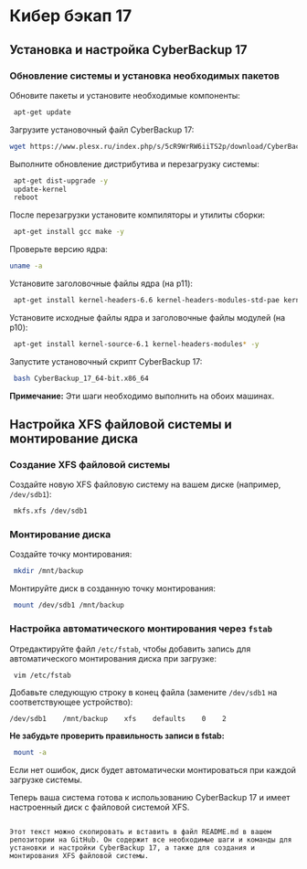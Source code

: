 # Кибер бэкап 17

## Установка и настройка CyberBackup 17

### Обновление системы и установка необходимых пакетов

Обновите пакеты и установите необходимые компоненты:

```bash
 apt-get update
```

Загрузите установочный файл CyberBackup 17:

```bash
wget https://www.plesx.ru/index.php/s/5cR9WrRW6iiTS2p/download/CyberBackup_17_64-bit.x86_64
```

Выполните обновление дистрибутива и перезагрузку системы:

```bash
 apt-get dist-upgrade -y
 update-kernel
 reboot
```

После перезагрузки установите компиляторы и утилиты сборки:

```bash
 apt-get install gcc make -y
```

Проверьте версию ядра:

```bash
uname -a
```

Установите заголовочные файлы ядра (на p11):

```bash
 apt-get install kernel-headers-6.6 kernel-headers-modules-std-pae kernel-headers-modules-6.6 -y
```

Установите исходные файлы ядра и заголовочные файлы модулей (на p10):

```bash
 apt-get install kernel-source-6.1 kernel-headers-modules* -y
```

Запустите установочный скрипт CyberBackup 17:

```bash
 bash CyberBackup_17_64-bit.x86_64
```

**Примечание:** Эти шаги необходимо выполнить на обоих машинах.

## Настройка XFS файловой системы и монтирование диска

### Создание XFS файловой системы

Создайте новую XFS файловую систему на вашем диске (например, `/dev/sdb1`):

```bash
 mkfs.xfs /dev/sdb1
```

### Монтирование диска

Создайте точку монтирования:

```bash
 mkdir /mnt/backup
```

Монтируйте диск в созданную точку монтирования:

```bash
 mount /dev/sdb1 /mnt/backup
```

### Настройка автоматического монтирования через `fstab`

Отредактируйте файл `/etc/fstab`, чтобы добавить запись для автоматического монтирования диска при загрузке:

```bash
 vim /etc/fstab
```

Добавьте следующую строку в конец файла (замените `/dev/sdb1` на соответствующее устройство):

```plaintext
/dev/sdb1    /mnt/backup    xfs    defaults    0    2
```

**Не забудьте проверить правильность записи в fstab:**

```bash
 mount -a
```

Если нет ошибок, диск будет автоматически монтироваться при каждой загрузке системы.

Теперь ваша система готова к использованию CyberBackup 17 и имеет настроенный диск с файловой системой XFS.
```

Этот текст можно скопировать и вставить в файл README.md в вашем репозитории на GitHub. Он содержит все необходимые шаги и команды для установки и настройки CyberBackup 17, а также для создания и монтирования XFS файловой системы.
